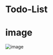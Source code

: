 # Todo-List
 

# image 
 ![image](https://user-images.githubusercontent.com/72811328/161815174-4bad5835-2cc9-4273-8ff6-b57be9e62717.png)

